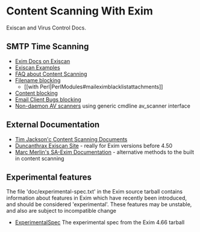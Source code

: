 
Content Scanning With Exim
==========================

Exiscan and Virus Control Docs.

SMTP Time Scanning
------------------
-   [Exim Docs on
    Exiscan](http://www.exim.org/exim-html-current/doc/html/spec_html/ch-content_scanning_at_acl_time.html)
-   [Exiscan Examples](ExiscanExamples)
-   [FAQ about Content Scanning](ContentScanningFrequentQuestions)
-   [Filename blocking](ExiscanFilenameBlocking)
    - [[with Perl|PerlModules#maileximblacklistattachments]]
-   [Content blocking](ExiscanContentBlocking)
-   [Email Client Bugs blocking](ExiscanBugBlocking)
-   [Non-daemon AV scanners](ExiscanGenericAVScanner) using generic
    cmdline av\_scanner interface

External Documentation
----------------------
-   [Tim Jackson'c Content Scanning
    Documents](http://www.timj.co.uk/linux/exim.php)
-   [Duncanthrax Exiscan Site](http://duncanthrax.net/exiscan-acl/) -
    really for Exim versions before 4.50
-   [Marc Merlin's SA-Exim
    Documentation](http://marc.merlins.org/linux/exim/sa.html) -
    alternative methods to the built in content scanning

Experimental features
---------------------

The file 'doc/experimental-spec.txt' in the Exim source tarball contains
information about features in Exim which have recently been introduced,
and should be considered 'experimental'. These features may be unstable,
and also are subject to incompatible change
-   [ExperimentalSpec](ExperimentalSpec) The experimental spec from
    the Exim 4.66 tarball
